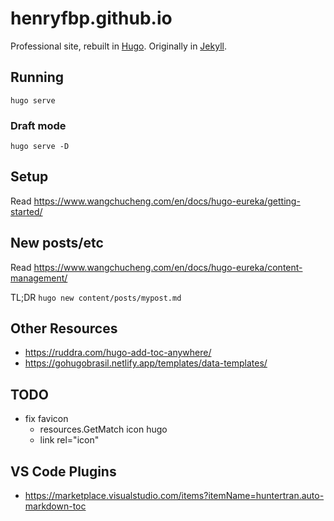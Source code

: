 # henryfbp.github.io

Professional site, rebuilt in [Hugo](https://gohugo.io/). Originally in [Jekyll](https://jekyllrb.com/).

## Running

    hugo serve 

### Draft mode

    hugo serve -D

## Setup

Read <https://www.wangchucheng.com/en/docs/hugo-eureka/getting-started/>

## New posts/etc

Read <https://www.wangchucheng.com/en/docs/hugo-eureka/content-management/>

TL;DR `hugo new content/posts/mypost.md`

## Other Resources

- <https://ruddra.com/hugo-add-toc-anywhere/>
- <https://gohugobrasil.netlify.app/templates/data-templates/>

## TODO

-   fix favicon
    -   resources.GetMatch icon hugo
    -   link rel="icon"

## VS Code Plugins

- <https://marketplace.visualstudio.com/items?itemName=huntertran.auto-markdown-toc>
